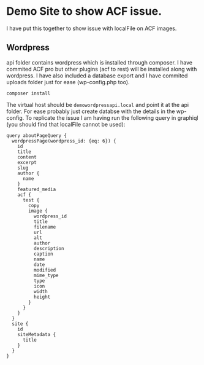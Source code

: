 # Demo Site to show ACF issue.

I have put this together to show issue with localFile on ACF images.

## Wordpress

api folder contains wordpress which is installed through composer. I have commited ACF pro but other plugins (acf to rest) will be installed along with wordpress. I have also included a database export and I have commited uploads folder just for ease (wp-config.php too).

    composer install

The virtual host should be `demowordpressapi.local` and point it at the api folder. For ease probably just create databse with the details in the wp-config.
To replicate the issue I am having run the following query in graphiql (you should find that localFile cannot be used):

```
query aboutPageQuery {
  wordpressPage(wordpress_id: {eq: 6}) {
    id
    title
    content
    excerpt
    slug
    author {
      name
    }
    featured_media
    acf {
      test {
        copy
        image {
          wordpress_id
          title
          filename
          url
          alt
          author
          description
          caption
          name
          date
          modified
          mime_type
          type
          icon
          width
          height
        }
      }
    }
  }
  site {
    id
    siteMetadata {
      title
    }
  }
}
```


